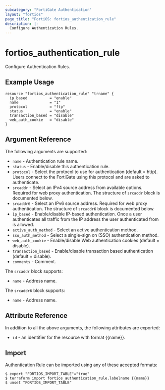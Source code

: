 ```yaml
---
subcategory: "FortiGate Authentication"
layout: "fortios"
page_title: "FortiOS: fortios_authentication_rule"
description: |-
  Configure Authentication Rules.
---
```


# fortios_authentication_rule
Configure Authentication Rules.

## Example Usage

```hcl
resource "fortios_authentication_rule" "trname" {
  ip_based          = "enable"
  name              = "1"
  protocol          = "ftp"
  status            = "enable"
  transaction_based = "disable"
  web_auth_cookie   = "disable"
}
```

## Argument Reference

The following arguments are supported:

* `name` - Authentication rule name.
* `status` - Enable/disable this authentication rule.
* `protocol` - Select the protocol to use for authentication (default = http). Users connect to the FortiGate using this protocol and are asked to authenticate.
* `srcaddr` - Select an IPv4 source address from available options. Required for web proxy authentication. The structure of `srcaddr` block is documented below.
* `srcaddr6` - Select an IPv6 source address. Required for web proxy authentication. The structure of `srcaddr6` block is documented below.
* `ip_based` - Enable/disable IP-based authentication. Once a user authenticates all traffic from the IP address the user authenticated from is allowed.
* `active_auth_method` - Select an active authentication method.
* `sso_auth_method` - Select a single-sign on (SSO) authentication method.
* `web_auth_cookie` - Enable/disable Web authentication cookies (default = disable).
* `transaction_based` - Enable/disable transaction based authentication (default = disable).
* `comments` - Comment.

The `srcaddr` block supports:

* `name` - Address name.

The `srcaddr6` block supports:

* `name` - Address name.


## Attribute Reference

In addition to all the above arguments, the following attributes are exported:
* `id` - an identifier for the resource with format {{name}}.

## Import

Authentication Rule can be imported using any of these accepted formats:
```
$ export "FORTIOS_IMPORT_TABLE"="true"
$ terraform import fortios_authentication_rule.labelname {{name}}
$ unset "FORTIOS_IMPORT_TABLE"
```
